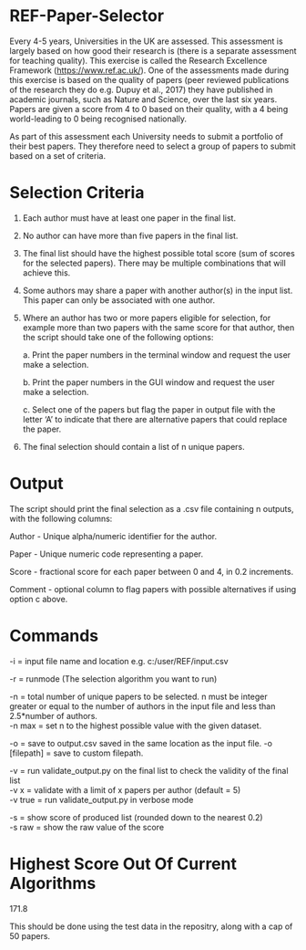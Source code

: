 # REF-Paper-Selector

Every 4-5 years, Universities in the UK are assessed. This assessment is largely based on how good their research is (there is a separate assessment for teaching quality). This exercise is called the Research Excellence Framework (https://www.ref.ac.uk/). One of the assessments made during this exercise is based on the quality of papers (peer reviewed publications of the research they do e.g. Dupuy et al., 2017) they have published in academic journals, such as Nature and Science, over the last six years. Papers are given a score from 4 to 0 based on their quality, with a 4 being world-leading to 0 being recognised nationally. 

As part of this assessment each University needs to submit a portfolio of their best papers. They therefore need to select a group of papers to submit based on a set of criteria.

# Selection Criteria
1.	Each author must have at least one paper in the final list.
2.	No author can have more than five papers in the final list.
3.	The final list should have the highest possible total score (sum of scores for the selected papers). There may be multiple combinations that will achieve this. 
4.	Some authors may share a paper with another author(s) in the input list. This paper can only be associated with one author.
5.	Where an author has two or more papers eligible for selection, for example more than two papers with the same score for that author, then the script should take one of the following options:

    a.	Print the paper numbers in the terminal window and request the user make a selection.

    b.	Print the paper numbers in the GUI window and request the user make a selection.

    c.	Select one of the papers but flag the paper in output file with the letter ‘A’ to indicate that there are alternative papers that could replace the paper.
  
6.	The final selection should contain a list of n unique papers.

# Output
The script should print the final selection as a .csv file containing n outputs, with the following columns:

  Author - Unique alpha/numeric identifier for the author. 
  
  Paper - Unique numeric code representing a paper.
  
  Score - fractional score for each paper between 0 and 4, in 0.2 increments.
  
  Comment - optional column to flag papers with possible alternatives if using option c above.
  
# Commands
-i = input file name and location e.g. c:/user/REF/input.csv

-r = runmode (The selection algorithm you want to run)

-n = total number of unique papers to be selected. n must be integer greater or equal to the number of authors in the input file and less than 2.5*number of authors.<br>
-n max = set n to the highest possible value with the given dataset.

-o = save to output.csv saved in the same location as the input file.
-o [filepath] = save to custom filepath.

-v = run validate_output.py on the final list to check the validity of the final list<br>
-v x = validate with a limit of x papers per author (default = 5)<br>
-v true = run validate_output.py in verbose mode<br>

-s = show score of produced list (rounded down to the nearest 0.2)<br>
-s raw = show the raw value of the score

# Highest Score Out Of Current Algorithms
171.8

This should be done using the test data in the repositry, along with a cap of 50 papers.


